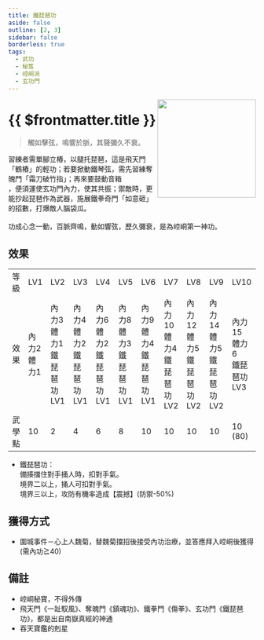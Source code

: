 ```yaml
---
title: 鐵琵琶功
aside: false
outline: [2, 3]
sidebar: false
borderless: true
tags:
  - 武功
  - 秘笈
  - 崆峒派
  - 玄功門
---
```


<img src="/images/books/item_book_7008.png" align="right" width="200" />

# {{ $frontmatter.title }}

> 觸如擊弦，鳴響於脈，其聲彌久不衰。

習練者需單腳立樁，以腿托琵琶，這是飛天門「鶴樁」的輕功；若要掀動鐵琴弦，需先習練奪魄門「霜刀破竹指」；再來要鼓動音箱<br>，便須運使玄功門內力，使其共振；禦敵時，更能抄起琵琶作為武器，施展鐵拳奇門「如意砸」的招數，打爆敵人腦袋瓜。
<br><br>
功成心念一動，百脈齊鳴，動如響弦，歷久彌衰，是為崆峒第一神功。
<br clear="all" />

## 效果

<table>
    <tr>
        <td>等級</td>
        <td>LV1</td>
        <td>LV2</td>
        <td>LV3</td>
        <td>LV4</td>
        <td>LV5</td>
        <td>LV6</td>
        <td>LV7</td>
        <td>LV8</td>
        <td>LV9</td>
        <td>LV10</td>
    </tr>
    <tr>
        <td>效果</td>
        <td>內力2<br>體力1</td>
        <td>內力3<br>體力1<br>鐵琵琶功LV1</td>
        <td>內力4<br>體力2<br>鐵琵琶功LV1</td>
        <td>內力6<br>體力2<br>鐵琵琶功LV1</td>
        <td>內力8<br>體力3<br>鐵琵琶功LV1</td>
        <td>內力9<br>體力4<br>鐵琵琶功LV1</td>
        <td>內力10<br>體力4<br>鐵琵琶功LV2</td>
        <td>內力12<br>體力5<br>鐵琵琶功LV2</td>
        <td>內力14<br>體力5<br>鐵琵琶功LV2</td>
        <td>內力15<br>體力6<br>鐵琵琶功LV3</td>
    </tr>
    <tr>
        <td>武學點</td>
        <td>10</td>
        <td>2</td>
        <td>4</td>
        <td>6</td>
        <td>8</td>
        <td>10</td>
        <td>10</td>
        <td>10</td>
        <td>10</td>
        <td>10 (80)</td>
    </tr>
</table>

- 鐵琵琶功：<br>
備揍擋住對手捅人時，扣對手氣。<br>
境界二以上，捅人可扣對手氣。<br>
境界三以上，攻防有機率造成【震撼】(防禦-50%)

## 獲得方式

- 圍城事件－心上人魏菊，替魏菊擋招後接受內功治療，並答應拜入崆峒後獲得(需內功≧40)

## 備註

- 崆峒秘寶，不得外傳
- 飛天門《一趾馭風》、奪魄門《鎮魂功》、鐵拳門《傷拳》、玄功門《鐵琵琶功》，都是出自南嶽真經的神通
- 吞天寶鑑的剋星